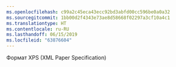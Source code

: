 ```yaml
---
ms.openlocfilehash: c99a2c45eca43ecc92bd3abfd00cc596be0a0a32
ms.sourcegitcommit: 1bb00d2f4343e73ae8d58668f02297a3cf10a4c1
ms.translationtype: HT
ms.contentlocale: ru-RU
ms.lasthandoff: 06/15/2019
ms.locfileid: "63876604"
---
```

Формат XPS (XML Paper Specification)